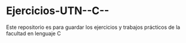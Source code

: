 # Ejercicios-UTN--C--
Este repositorio es para guardar los ejercicios y trabajos prácticos de la facultad en lenguaje C
